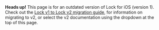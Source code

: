 <div class="alert alert-info">
  <strong>Heads up!</strong> This page is for an outdated version of Lock for iOS (version 1). Check out the <a href="/libraries/lock-ios/v2/migration">Lock v1 to Lock v2 migration guide</a>, for information on migrating to v2, or select the v2 documentation using the dropdown at the top of this page.
</div>
